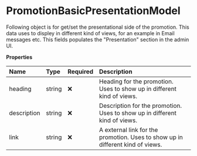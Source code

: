 # PromotionBasicPresentationModel

Following object is for get/set the presentational side of the promotion. This data uses to displey in different kind of views, for an example in Email messages etc. This fields populates the "Presentation" section in the admin UI.

**Properties**

| Name        | Type   | Required | Description                                                                    |
| :---------- | :----- | :------- | :----------------------------------------------------------------------------- |
| heading     | string | ❌       | Heading for the promotion. Uses to show up in different kind of views.         |
| description | string | ❌       | Description for the promotion. Uses to show up in different kind of views.     |
| link        | string | ❌       | A external link for the promotion. Uses to show up in different kind of views. |
